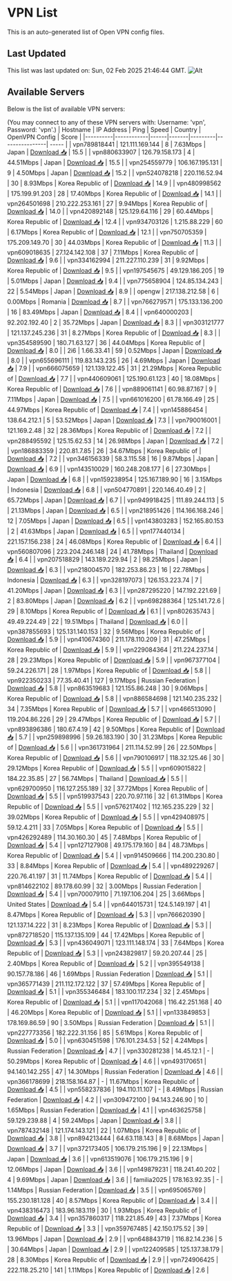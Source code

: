 # VPN List

This is an auto-generated list of Open VPN config files.

## Last Updated

This list was last updated on: Sun, 02 Feb 2025 21:46:44 GMT.
![Alt](https://repobeats.axiom.co/api/embed/186b98318ef1479477931607c1ad7d823f12451f.svg "Repobeats analytics image")

## Available Servers

Below is the list of available VPN servers:

(You may connect to any of these VPN servers with: Username: 'vpn', Password: 'vpn'.)
| Hostname | IP Address | Ping | Speed | Country | OpenVPN Config | Score |
|----------|------------|------|-------|---------|----------------| ----- |
| vpn789818441 | 121.111.169.144 | 8 | 7.63Mbps | Japan | [Download 📥](./configs/server_0_JP.ovpn) | 15.5 |
| vpn880633907 | 126.79.158.173 | 4 | 44.51Mbps | Japan | [Download 📥](./configs/server_1_JP.ovpn) | 15.5 |
| vpn254559779 | 106.167.195.131 | 9 | 4.50Mbps | Japan | [Download 📥](./configs/server_2_JP.ovpn) | 15.2 |
| vpn524078218 | 220.116.52.94 | 30 | 8.93Mbps | Korea Republic of | [Download 📥](./configs/server_3_KR.ovpn) | 14.9 |
| vpn480998562 | 175.199.91.203 | 28 | 17.40Mbps | Korea Republic of | [Download 📥](./configs/server_4_KR.ovpn) | 14.1 |
| vpn264501698 | 210.222.253.161 | 27 | 9.94Mbps | Korea Republic of | [Download 📥](./configs/server_5_KR.ovpn) | 14.0 |
| vpn420892148 | 125.129.64.116 | 29 | 60.44Mbps | Korea Republic of | [Download 📥](./configs/server_6_KR.ovpn) | 12.4 |
| vpn934703126 | 1.215.88.229 | 60 | 6.17Mbps | Korea Republic of | [Download 📥](./configs/server_7_KR.ovpn) | 12.1 |
| vpn750705359 | 175.209.149.70 | 30 | 44.03Mbps | Korea Republic of | [Download 📥](./configs/server_8_KR.ovpn) | 11.3 |
| vpn609018635 | 27.124.142.108 | 37 | 7.11Mbps | Korea Republic of | [Download 📥](./configs/server_9_KR.ovpn) | 9.6 |
| vpn334162994 | 211.227.110.239 | 31 | 9.92Mbps | Korea Republic of | [Download 📥](./configs/server_10_KR.ovpn) | 9.5 |
| vpn197545675 | 49.129.186.205 | 19 | 5.01Mbps | Japan | [Download 📥](./configs/server_11_JP.ovpn) | 9.4 |
| vpn775658904 | 124.85.134.243 | 22 | 5.54Mbps | Japan | [Download 📥](./configs/server_12_JP.ovpn) | 8.9 |
| opengw | 217.138.212.58 | 6 | 0.00Mbps | Romania | [Download 📥](./configs/server_13_RO.ovpn) | 8.7 |
| vpn766279571 | 175.133.136.200 | 16 | 83.49Mbps | Japan | [Download 📥](./configs/server_14_JP.ovpn) | 8.4 |
| vpn640000203 | 92.202.192.40 | 2 | 35.72Mbps | Japan | [Download 📥](./configs/server_15_JP.ovpn) | 8.3 |
| vpn303121777 | 121.137.245.236 | 31 | 8.27Mbps | Korea Republic of | [Download 📥](./configs/server_16_KR.ovpn) | 8.3 |
| vpn354589590 | 180.71.63.127 | 36 | 44.04Mbps | Korea Republic of | [Download 📥](./configs/server_17_KR.ovpn) | 8.0 |
| 2i6 | 1.66.33.41 | 59 | 0.52Mbps | Japan | [Download 📥](./configs/server_18_JP.ovpn) | 8.0 |
| vpn655696111 | 119.83.143.235 | 26 | 4.69Mbps | Japan | [Download 📥](./configs/server_19_JP.ovpn) | 7.9 |
| vpn666075659 | 121.139.122.45 | 31 | 21.29Mbps | Korea Republic of | [Download 📥](./configs/server_20_KR.ovpn) | 7.7 |
| vpn440609061 | 125.190.61.123 | 40 | 18.08Mbps | Korea Republic of | [Download 📥](./configs/server_21_KR.ovpn) | 7.6 |
| vpn889061141 | 60.98.87.167 | 9 | 7.11Mbps | Japan | [Download 📥](./configs/server_22_JP.ovpn) | 7.5 |
| vpn661016200 | 61.78.166.49 | 25 | 44.97Mbps | Korea Republic of | [Download 📥](./configs/server_23_KR.ovpn) | 7.4 |
| vpn145886454 | 138.64.212.1 | 5 | 53.52Mbps | Japan | [Download 📥](./configs/server_24_JP.ovpn) | 7.3 |
| vpn790016001 | 121.169.2.48 | 32 | 28.36Mbps | Korea Republic of | [Download 📥](./configs/server_25_KR.ovpn) | 7.2 |
| vpn288495592 | 125.15.62.53 | 14 | 26.98Mbps | Japan | [Download 📥](./configs/server_26_JP.ovpn) | 7.2 |
| vpn186883359 | 220.81.7.85 | 26 | 34.67Mbps | Korea Republic of | [Download 📥](./configs/server_27_KR.ovpn) | 7.2 |
| vpn346156339 | 58.3.115.58 | 16 | 9.87Mbps | Japan | [Download 📥](./configs/server_28_JP.ovpn) | 6.9 |
| vpn143510029 | 160.248.208.177 | 6 | 27.30Mbps | Japan | [Download 📥](./configs/server_29_JP.ovpn) | 6.8 |
| vpn159238954 | 125.167.189.90 | 16 | 3.15Mbps | Indonesia | [Download 📥](./configs/server_30_ID.ovpn) | 6.8 |
| vpn504770891 | 220.146.40.49 | 2 | 65.72Mbps | Japan | [Download 📥](./configs/server_31_JP.ovpn) | 6.7 |
| vpn949918425 | 111.89.244.113 | 5 | 21.13Mbps | Japan | [Download 📥](./configs/server_32_JP.ovpn) | 6.5 |
| vpn218951426 | 114.166.168.246 | 12 | 7.05Mbps | Japan | [Download 📥](./configs/server_33_JP.ovpn) | 6.5 |
| vpn143803283 | 152.165.80.153 | 2 | 41.63Mbps | Japan | [Download 📥](./configs/server_34_JP.ovpn) | 6.5 |
| vpn177440134 | 221.157.156.238 | 24 | 46.08Mbps | Korea Republic of | [Download 📥](./configs/server_35_KR.ovpn) | 6.4 |
| vpn560807096 | 223.204.246.148 | 24 | 41.78Mbps | Thailand | [Download 📥](./configs/server_36_TH.ovpn) | 6.4 |
| vpn207518829 | 143.189.229.94 | 2 | 98.25Mbps | Japan | [Download 📥](./configs/server_37_JP.ovpn) | 6.3 |
| vpn218004570 | 182.253.86.23 | 16 | 22.78Mbps | Indonesia | [Download 📥](./configs/server_38_ID.ovpn) | 6.3 |
| vpn328197073 | 126.153.223.74 | 7 | 41.20Mbps | Japan | [Download 📥](./configs/server_39_JP.ovpn) | 6.3 |
| vpn287295220 | 147.192.221.69 | 2 | 83.80Mbps | Japan | [Download 📥](./configs/server_40_JP.ovpn) | 6.2 |
| vpn698288364 | 125.141.72.6 | 29 | 8.10Mbps | Korea Republic of | [Download 📥](./configs/server_41_KR.ovpn) | 6.1 |
| vpn802635743 | 49.49.224.49 | 22 | 19.51Mbps | Thailand | [Download 📥](./configs/server_42_TH.ovpn) | 6.0 |
| vpn387855693 | 125.131.140.153 | 32 | 9.56Mbps | Korea Republic of | [Download 📥](./configs/server_43_KR.ovpn) | 5.9 |
| vpn410674360 | 211.178.110.209 | 31 | 47.25Mbps | Korea Republic of | [Download 📥](./configs/server_44_KR.ovpn) | 5.9 |
| vpn229084364 | 211.224.237.14 | 28 | 29.23Mbps | Korea Republic of | [Download 📥](./configs/server_45_KR.ovpn) | 5.9 |
| vpn967377104 | 59.24.226.171 | 28 | 1.97Mbps | Korea Republic of | [Download 📥](./configs/server_46_KR.ovpn) | 5.8 |
| vpn922350233 | 77.35.40.41 | 127 | 9.17Mbps | Russian Federation | [Download 📥](./configs/server_47_RU.ovpn) | 5.8 |
| vpn863519683 | 121.155.86.248 | 30 | 9.06Mbps | Korea Republic of | [Download 📥](./configs/server_48_KR.ovpn) | 5.8 |
| vpn886584698 | 121.140.235.232 | 34 | 7.35Mbps | Korea Republic of | [Download 📥](./configs/server_49_KR.ovpn) | 5.7 |
| vpn466513090 | 119.204.86.226 | 29 | 29.47Mbps | Korea Republic of | [Download 📥](./configs/server_50_KR.ovpn) | 5.7 |
| vpn893896386 | 180.67.4.19 | 42 | 9.50Mbps | Korea Republic of | [Download 📥](./configs/server_51_KR.ovpn) | 5.7 |
| vpn259898996 | 59.26.183.190 | 30 | 31.23Mbps | Korea Republic of | [Download 📥](./configs/server_52_KR.ovpn) | 5.6 |
| vpn361731964 | 211.114.52.99 | 26 | 22.50Mbps | Korea Republic of | [Download 📥](./configs/server_53_KR.ovpn) | 5.6 |
| vpn790106917 | 118.32.125.46 | 30 | 29.12Mbps | Korea Republic of | [Download 📥](./configs/server_54_KR.ovpn) | 5.5 |
| vpn609015822 | 184.22.35.85 | 27 | 56.74Mbps | Thailand | [Download 📥](./configs/server_55_TH.ovpn) | 5.5 |
| vpn629700950 | 116.127.255.189 | 32 | 37.72Mbps | Korea Republic of | [Download 📥](./configs/server_56_KR.ovpn) | 5.5 |
| vpn519937543 | 220.70.97.116 | 32 | 61.31Mbps | Korea Republic of | [Download 📥](./configs/server_57_KR.ovpn) | 5.5 |
| vpn576217402 | 112.165.235.229 | 32 | 39.02Mbps | Korea Republic of | [Download 📥](./configs/server_58_KR.ovpn) | 5.5 |
| vpn429408975 | 59.12.4.211 | 33 | 7.05Mbps | Korea Republic of | [Download 📥](./configs/server_59_KR.ovpn) | 5.5 |
| vpn426292489 | 114.30.160.30 | 45 | 7.48Mbps | Korea Republic of | [Download 📥](./configs/server_60_KR.ovpn) | 5.4 |
| vpn127127908 | 49.175.179.160 | 84 | 48.73Mbps | Korea Republic of | [Download 📥](./configs/server_61_KR.ovpn) | 5.4 |
| vpn914509666 | 114.200.230.80 | 33 | 8.84Mbps | Korea Republic of | [Download 📥](./configs/server_62_KR.ovpn) | 5.4 |
| vpn489229267 | 220.76.41.197 | 31 | 11.74Mbps | Korea Republic of | [Download 📥](./configs/server_63_KR.ovpn) | 5.4 |
| vpn814622102 | 89.178.60.99 | 32 | 3.00Mbps | Russian Federation | [Download 📥](./configs/server_64_RU.ovpn) | 5.4 |
| vpn700079110 | 71.197.106.204 | 25 | 3.66Mbps | United States | [Download 📥](./configs/server_65_US.ovpn) | 5.4 |
| vpn644015731 | 124.5.149.197 | 41 | 8.47Mbps | Korea Republic of | [Download 📥](./configs/server_66_KR.ovpn) | 5.3 |
| vpn766620390 | 121.137.14.222 | 31 | 8.23Mbps | Korea Republic of | [Download 📥](./configs/server_67_KR.ovpn) | 5.3 |
| vpn872718520 | 115.137.135.109 | 44 | 17.42Mbps | Korea Republic of | [Download 📥](./configs/server_68_KR.ovpn) | 5.3 |
| vpn436049071 | 123.111.148.174 | 33 | 7.64Mbps | Korea Republic of | [Download 📥](./configs/server_69_KR.ovpn) | 5.3 |
| vpn243829817 | 59.20.207.44 | 25 | 2.40Mbps | Korea Republic of | [Download 📥](./configs/server_70_KR.ovpn) | 5.2 |
| vpn395549138 | 90.157.78.186 | 46 | 1.69Mbps | Russian Federation | [Download 📥](./configs/server_71_RU.ovpn) | 5.1 |
| vpn365771439 | 211.112.172.122 | 37 | 57.49Mbps | Korea Republic of | [Download 📥](./configs/server_72_KR.ovpn) | 5.1 |
| vpn355346484 | 183.100.117.234 | 32 | 2.45Mbps | Korea Republic of | [Download 📥](./configs/server_73_KR.ovpn) | 5.1 |
| vpn117042068 | 116.42.251.168 | 40 | 46.20Mbps | Korea Republic of | [Download 📥](./configs/server_74_KR.ovpn) | 5.1 |
| vpn133849853 | 178.169.86.59 | 90 | 3.50Mbps | Russian Federation | [Download 📥](./configs/server_75_RU.ovpn) | 5.1 |
| vpn227773356 | 182.222.31.156 | 85 | 5.61Mbps | Korea Republic of | [Download 📥](./configs/server_76_KR.ovpn) | 5.0 |
| vpn630451598 | 176.101.234.53 | 52 | 4.24Mbps | Russian Federation | [Download 📥](./configs/server_77_RU.ovpn) | 4.7 |
| vpn330281238 | 14.45.12.1 | - | 50.29Mbps | Korea Republic of | [Download 📥](./configs/server_78_KR.ovpn) | 4.6 |
| vpn493170651 | 94.140.142.255 | 47 | 14.30Mbps | Russian Federation | [Download 📥](./configs/server_79_RU.ovpn) | 4.6 |
| vpn366178699 | 218.158.164.87 | - | 11.67Mbps | Korea Republic of | [Download 📥](./configs/server_80_KR.ovpn) | 4.5 |
| vpn558237836 | 194.110.11.107 | - | 8.49Mbps | Russian Federation | [Download 📥](./configs/server_81_RU.ovpn) | 4.2 |
| vpn309472100 | 94.143.246.90 | 10 | 1.65Mbps | Russian Federation | [Download 📥](./configs/server_82_RU.ovpn) | 4.1 |
| vpn463625758 | 59.129.239.88 | 4 | 59.24Mbps | Japan | [Download 📥](./configs/server_83_JP.ovpn) | 3.8 |
| vpn787432148 | 121.174.143.121 | 22 | 1.07Mbps | Korea Republic of | [Download 📥](./configs/server_84_KR.ovpn) | 3.8 |
| vpn894213444 | 64.63.118.143 | 8 | 8.68Mbps | Japan | [Download 📥](./configs/server_85_JP.ovpn) | 3.7 |
| vpn372173405 | 106.179.215.196 | 9 | 22.13Mbps | Japan | [Download 📥](./configs/server_86_JP.ovpn) | 3.6 |
| vpn613519076 | 106.179.215.196 | 9 | 12.06Mbps | Japan | [Download 📥](./configs/server_87_JP.ovpn) | 3.6 |
| vpn149879231 | 118.241.40.202 | 4 | 9.69Mbps | Japan | [Download 📥](./configs/server_88_JP.ovpn) | 3.6 |
| familia2025 | 178.163.92.35 | - | 1.14Mbps | Russian Federation | [Download 📥](./configs/server_89_RU.ovpn) | 3.5 |
| vpn695065769 | 155.230.181.128 | 40 | 8.57Mbps | Korea Republic of | [Download 📥](./configs/server_90_KR.ovpn) | 3.4 |
| vpn438316473 | 183.96.183.119 | 30 | 1.93Mbps | Korea Republic of | [Download 📥](./configs/server_91_KR.ovpn) | 3.4 |
| vpn357860317 | 118.221.85.49 | 43 | 7.37Mbps | Korea Republic of | [Download 📥](./configs/server_92_KR.ovpn) | 3.3 |
| vpn359767485 | 42.150.175.52 | 39 | 13.96Mbps | Japan | [Download 📥](./configs/server_93_JP.ovpn) | 2.9 |
| vpn648843719 | 116.82.14.236 | 5 | 30.64Mbps | Japan | [Download 📥](./configs/server_94_JP.ovpn) | 2.9 |
| vpn122409585 | 125.137.38.179 | 28 | 8.30Mbps | Korea Republic of | [Download 📥](./configs/server_95_KR.ovpn) | 2.9 |
| vpn724906425 | 222.118.25.210 | 141 | 1.11Mbps | Korea Republic of | [Download 📥](./configs/server_96_KR.ovpn) | 2.6 |
